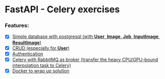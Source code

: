 # FastAPI - Celery exercises


### Features:

- [x] [Simple database with postgresql (with **User**, **Image**, **Job**, **InputImage**, **ResultImage**)](https://github.com/phv2312/aise/blob/main/webapp/database.py)
- [x] [CRUD (especially for **User**)](https://github.com/phv2312/aise/blob/main/webapp/crud.py)
- [x] [Authentication](https://github.com/phv2312/aise/blob/main/webapp/main.py#L80)
- [x] [Celery with RabbitMQ as broker (transfer the heavy CPU/GPU-bound interpolation task to Celery)](https://github.com/phv2312/aise/blob/main/webapp/main.py#L91)
- [x] [Docker to wrap up solution](https://github.com/phv2312/aise/blob/main/docker-compose.yml)
